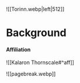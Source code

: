 ![[Torinn.webp|left|512]]
# Background

#### Affiliation
![[Kalaron Thornscale#^aff]]

![[pagebreak.webp]]